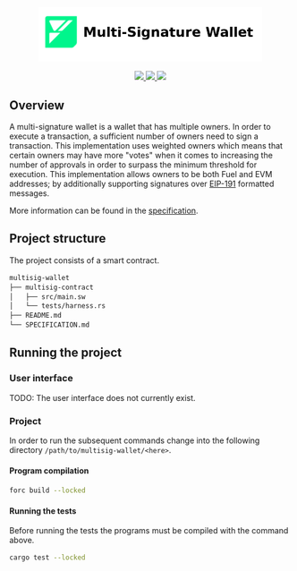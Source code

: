 <p align="center">
    <picture>
        <source media="(prefers-color-scheme: dark)" srcset=".docs/multi-signature-logo-dark-theme.png">
        <img alt="multisig logo" width="400px" src=".docs/multi-signature-logo-light-theme.png">
    </picture>
</p>

<p align="center">
    <a href="https://crates.io/crates/forc/0.56.0" alt="forc">
        <img src="https://img.shields.io/badge/forc-v0.56.0-orange" />
    </a>
    <a href="https://crates.io/crates/fuel-core/0.26.0" alt="fuel-core">
        <img src="https://img.shields.io/badge/fuel--core-v0.26.0-yellow" />
    </a>
    <a href="https://crates.io/crates/fuels/0.61.0" alt="forc">
        <img src="https://img.shields.io/badge/fuels-v0.61.0-blue" />
    </a>
</p>

## Overview

A multi-signature wallet is a wallet that has multiple owners. In order to execute a transaction, a sufficient number of owners need to sign a transaction. This implementation uses weighted owners which means that certain owners may have more "votes" when it comes to increasing the number of approvals in order to surpass the minimum threshold for execution. This implementation allows owners to be both Fuel and EVM addresses; by additionally supporting signatures over [EIP-191](https://eips.ethereum.org/EIPS/eip-191) formatted messages.

More information can be found in the [specification](./SPECIFICATION.md).

## Project structure

The project consists of a smart contract.

<!--Only show most important files e.g. script to run, build etc.-->

```sh
multisig-wallet
├── multisig-contract
│   ├── src/main.sw
│   └── tests/harness.rs
├── README.md
└── SPECIFICATION.md
```

## Running the project

### User interface

TODO: The user interface does not currently exist.

### Project

In order to run the subsequent commands change into the following directory `/path/to/multisig-wallet/<here>`.

#### Program compilation

```bash
forc build --locked
```

#### Running the tests

Before running the tests the programs must be compiled with the command above.

```bash
cargo test --locked
```
